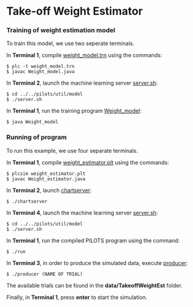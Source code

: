 # Take-off Weight Estimator


### Training of weight estimation model

To train this model, we use two seperate terminals.

In **Terminal 1**, compile [weight_model.trn](./weight_model.trn) using the commands:
```
$ plc -t weight_model.trn
$ javac Weight_model.java
```

In **Terminal 2**, launch the machine learning server [server.sh](../../pilots/util/model/server.sh):
```
$ cd ../../pilots/util/model
$ ./server.sh
```

In **Terminal 1**, run the training program [Weight_model](./Weight_model):
```
$ java Weight_model
```


### Running of program

To run this example, we use four separate terminals.

In **Terminal 1**, compile [weight_estimator.plt](./weight_estimator.plt) using the commands:
```
$ plcsim weight_estimator.plt
$ javac Weight_estimator.java
```

In **Terminal 2**, launch [chartserver](./chartserver):
```
$ ./chartserver
```

In **Terminal 4**, launch the machine learning server [server.sh](../../pilots/util/model/server.sh):
```
$ cd ../../pilots/util/model
$ ./server.sh
```

In **Terminal 1**, run the compiled PILOTS program using the command:
```
$ ./run
```

In **Terminal 3**, in order to produce the simulated data, execute [producer](./producer):
```
$ ./producer (NAME OF TRIAL)
```
The available trials can be found in the **data/TakeoffWeightEst** folder. 


Finally, in **Terminal 1**, press **enter** to start the simulation.

